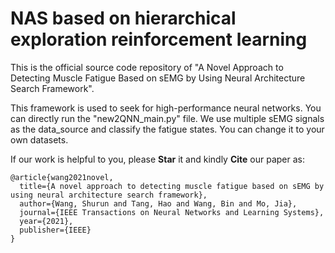 # NAS based on hierarchical exploration reinforcement learning 
This is the official source code repository of "A Novel Approach to Detecting Muscle Fatigue Based on sEMG by Using Neural Architecture Search Framework".

This framework is used to seek for high-performance neural networks. You can directly run the "new2QNN_main.py" file. We use multiple sEMG signals as the data_source and classify the fatigue states. You can change it to your own datasets.

If our work is helpful to you, please **Star** it and kindly **Cite** our paper as:  

    @article{wang2021novel,
      title={A novel approach to detecting muscle fatigue based on sEMG by using neural architecture search framework},
      author={Wang, Shurun and Tang, Hao and Wang, Bin and Mo, Jia},
      journal={IEEE Transactions on Neural Networks and Learning Systems},
      year={2021},
      publisher={IEEE}
    }

